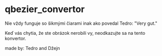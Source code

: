 # qbezier_convertor

Nie vždy funguje so šikmými čiarami inak ako povedal Tedro: "Very gut."

Keď vás chytia, že ste obrázok nerobili vy, neodkazujte sa na tento konvertor.

made by: Tedro and Džejn
